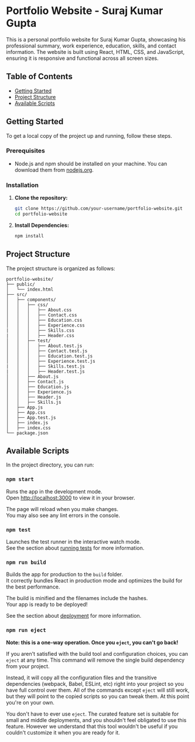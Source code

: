 # Portfolio Website - Suraj Kumar Gupta

This is a personal portfolio website for Suraj Kumar Gupta, showcasing his professional summary, work experience, education, skills, and contact information. The website is built using React, HTML, CSS, and JavaScript, ensuring it is responsive and functional across all screen sizes.

## Table of Contents

- [Getting Started](#getting-started)
- [Project Structure](#project-structure)
- [Available Scripts](#available-scripts)

## Getting Started

To get a local copy of the project up and running, follow these steps.

### Prerequisites

- Node.js and npm should be installed on your machine. You can download them from [nodejs.org](https://nodejs.org/).

### Installation

1. **Clone the repository:**
   ```sh
   git clone https://github.com/your-username/portfolio-website.git
   cd portfolio-website
2. **Install Dependencies:**
    ```sh
    npm install

## Project Structure
The project structure is organized as follows:
```
portfolio-website/
├── public/
│   └── index.html
├── src/
│   ├── components/
│   │   ├── css/
│   │   │   ├── About.css
│   │   │   ├── Contact.css
│   │   │   ├── Education.css
│   │   │   ├── Experience.css
|   │   │   ├── Skills.css
|   │   │   ├── Header.css
│   │   ├── test/
│   │   │   ├── About.test.js
│   │   │   ├── Contact.test.js
│   │   │   ├── Education.test.js
│   │   │   ├── Experience.test.js
|   │   │   ├── Skills.test.js
|   │   │   ├── Header.test.js
│   │   ├── About.js
│   │   ├── Contact.js
│   │   ├── Education.js
│   │   ├── Experience.js
│   │   ├── Header.js
│   │   ├── Skills.js
│   ├── App.js
│   ├── App.css
│   ├── App.test.js
│   ├── index.js
│   ├── index.css
└── package.json
```
## Available Scripts

In the project directory, you can run:

### `npm start`

Runs the app in the development mode.\
Open [http://localhost:3000](http://localhost:3000) to view it in your browser.

The page will reload when you make changes.\
You may also see any lint errors in the console.

### `npm test`

Launches the test runner in the interactive watch mode.\
See the section about [running tests](https://facebook.github.io/create-react-app/docs/running-tests) for more information.

### `npm run build`

Builds the app for production to the `build` folder.\
It correctly bundles React in production mode and optimizes the build for the best performance.

The build is minified and the filenames include the hashes.\
Your app is ready to be deployed!

See the section about [deployment](https://facebook.github.io/create-react-app/docs/deployment) for more information.

### `npm run eject`

**Note: this is a one-way operation. Once you `eject`, you can't go back!**

If you aren't satisfied with the build tool and configuration choices, you can `eject` at any time. This command will remove the single build dependency from your project.

Instead, it will copy all the configuration files and the transitive dependencies (webpack, Babel, ESLint, etc) right into your project so you have full control over them. All of the commands except `eject` will still work, but they will point to the copied scripts so you can tweak them. At this point you're on your own.

You don't have to ever use `eject`. The curated feature set is suitable for small and middle deployments, and you shouldn't feel obligated to use this feature. However we understand that this tool wouldn't be useful if you couldn't customize it when you are ready for it.

